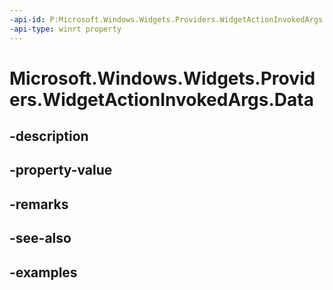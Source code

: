 ```yaml
---
-api-id: P:Microsoft.Windows.Widgets.Providers.WidgetActionInvokedArgs.Data
-api-type: winrt property
---
```


# Microsoft.Windows.Widgets.Providers.WidgetActionInvokedArgs.Data

<!--
public string Data { get; }
-->


## -description

## -property-value

## -remarks

## -see-also

## -examples


